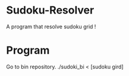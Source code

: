 Sudoku-Resolver
===============

A program that resolve sudoku grid !

Program
===============
Go to bin repository.
./sudoki_bi < [sudoku gird]
